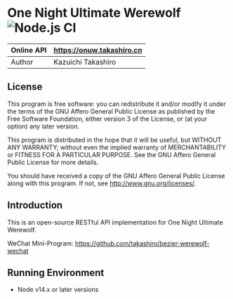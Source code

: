One Night Ultimate Werewolf ![Node.js CI](https://github.com/takashiro/bezier-werewolf-server/workflows/Node.js%20CI/badge.svg)
==========

| Online API   |        https://onuw.takashiro.cn      |
|--------------|---------------------------------------|
| Author       |           Kazuichi Takashiro          |


License
-------
This program is free software: you can redistribute it and/or modify
it under the terms of the GNU Affero General Public License as
published by the Free Software Foundation, either version 3 of the
License, or (at your option) any later version.

This program is distributed in the hope that it will be useful,
but WITHOUT ANY WARRANTY; without even the implied warranty of
MERCHANTABILITY or FITNESS FOR A PARTICULAR PURPOSE.  See the
GNU Affero General Public License for more details.

You should have received a copy of the GNU Affero General Public License
along with this program. If not, see <http://www.gnu.org/licenses/>.

Introduction
------------

This is an open-source RESTful API implementation for One Night Ultimate Werewolf.

WeChat Mini-Program: https://github.com/takashiro/bezier-werewolf-wechat

Running Environment
-------------------
* Node v14.x or later versions
